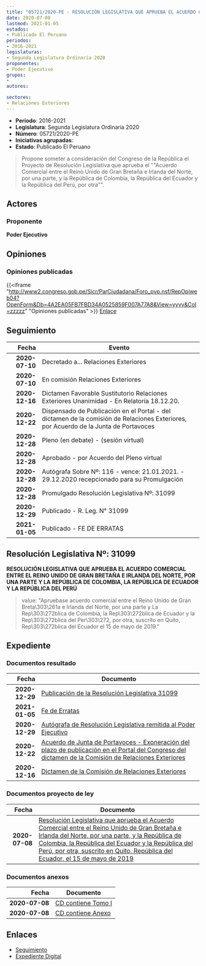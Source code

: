 ```yaml
---
title: "05721/2020-PE - RESOLUCIÓN LEGISLATIVA QUE APRUEBA EL ACUERDO COMERCIAL ENTRE EL REINO UNIDO DE GRAN BRETAÑA E IRLANDA DEL NORTE, POR UNA PARTE, Y LA REPÚBLICA DE COLOMBIA, LA REPÚBLICA DEL ECUADOR Y LA REPÚBLICA DEL PERÚ, POR OTRA."
date: 2020-07-08
lastmod: 2021-01-05
estados:
- Publicado El Peruano
periodos:
- 2016-2021
legislaturas:
- Segunda Legislatura Ordinaria 2020
proponentes:
- Poder Ejecutivo
grupos:
- 
autores:

sectores:
- Relaciones Exteriores
---
```

- **Periodo**: 2016-2021
- **Legislatura**: Segunda Legislatura Ordinaria 2020
- **Número**: 05721/2020-PE
- **Iniciativas agrupadas**: 
- **Estado**: Publicado El Peruano

> Propone someter a consideración del Congreso de la República el Proyecto de Resolución Legislativa que aprueba el ""Acuerdo Comercial entre el Reino Unido de Gran Bretaña e Irlanda del Norte, por una parte, y la República de Colombia, la República del Ecuador y la República del Perú, por otra"".


## Actores

### Proponente

**Poder Ejecutivo**

## Opiniones

### Opiniones publicadas

{{<iframe "http://www2.congreso.gob.pe/Sicr/ParCiudadana/Foro_pvp.nsf/RepOpiweb04?OpenForm&Db=4A2EA05FB7FBD34A0525859F007A77A8&View=yyyy&Col=zzzzz" "Opiniones publicadas" >}}
[Enlace](http://www2.congreso.gob.pe/Sicr/ParCiudadana/Foro_pvp.nsf/RepOpiweb04?OpenForm&Db=4A2EA05FB7FBD34A0525859F007A77A8&View=yyyy&Col=zzzzz)


## Seguimiento

| Fecha | Evento |
|------:|--------|
| **2020-07-10** | Decretado a... Relaciones Exteriores |
| **2020-07-10** | En comisión Relaciones Exteriores |
| **2020-12-16** | Dictamen Favorable Sustitutorio Relaciones Exteriores Unanimidad - En Relatoría 18.12.20. |
| **2020-12-22** | Dispensado de Publicación en el Portal - del dictamen de la comisión de Relaciones Exteriores, por Acuerdo de la Junta de Portavoces |
| **2020-12-28** | Pleno (en debate) - (sesión virtual) |
| **2020-12-28** | Aprobado - por Acuerdo del Pleno virtual |
| **2020-12-28** | Autógrafa Sobre Nº: 116 - vence: 21.01.2021. - 29.12.2020 recepcionado para su Promulgación |
| **2020-12-28** | Promulgado Resolución Legislativa Nº: 31099 |
| **2020-12-29** | Publicado - R. Leg. N° 31099 |
| **2021-01-05** | Publicado - FE DE ERRATAS |

## Resolución Legislativa Nº: 31099

**RESOLUCIÓN LEGISLATIVA QUE APRUEBA EL ACUERDO COMERCIAL ENTRE EL REINO UNIDO DE GRAN BRETAÑA E IRLANDA DEL NORTE, POR UNA PARTE Y LA REPÚBLICA DE COLOMBIA, LA REPÚBLICA DE ECUADOR Y LA REPÚBLICA DEL PERÚ**

> value: "Apruebase acuerdo comercial entre el Reino Unido de Gran Breta\303\261a e Irlanda del Norte, por una parte y La Rep\303\272blica de Colombia, la Rep\303\272blica de Ecuador y la Rep\303\272blica del Per\303\272, por otra, suscrito en Quito, Rep\303\272blica del Ecuador el 15 de mayo de 2019."


## Expediente

### Documentos resultado

| Fecha | Documento |
|------:|-----------|
| **2020-12-29** | [Publicación de la Resolución Legislativa 31099](http://www.leyes.congreso.gob.pe/Documentos/2016_2021/ADLP/Normas_Legales/31099-RLG.pdf) |
| **2021-01-05** | [Fe de Erratas](http://www.leyes.congreso.gob.pe/Documentos/2016_2021/ADLP/Fe_Erratas/31099-FE.pdf) |
| **2020-12-29** | [Autógrafa de Resolución Legislativa remitida al Poder Ejecutivo](http://www.leyes.congreso.gob.pe/Documentos/2016_2021/Autografas/Ley_y_de_Resolucion_Legislativa/AU05721-20201229.pdf) |
| **2020-12-22** | [Acuerdo de Junta de Portavoces - Exoneración del plazo de publicación en el Portal del Congreso del dictamen de la Comisión de Relaciones Exteriores](http://www.leyes.congreso.gob.pe/Documentos/2016_2021/Acuerdos/Junta_Portavoces/AJP05721-20201222.pdf) |
| **2020-12-16** | [Dictamen de la Comisión de Relaciones Exteriores](http://www.leyes.congreso.gob.pe/Documentos/2016_2021/Dictamenes/Proyectos_de_Ley/05721DC20MAY20201216.pdf) |

### Documentos proyecto de ley

| Fecha | Documento |
|------:|-----------|
| **2020-07-08** | [Resolución Legislativa que aprueba el Acuerdo Comercial entre el Reino Unido de Gran Bretaña e Irlanda del Norte, por una parte, y la República de Colombia, la República del Ecuador y la República del Perú, por otra, suscrito en Quito, República del Ecuador, el 15 de mayo de 2019](http://www.leyes.congreso.gob.pe/Documentos/2016_2021/Proyectos_de_Ley_y_de_Resoluciones_Legislativas/PL05721_20200708.pdf) |

### Documentos anexos

| Fecha | Documento |
|------:|-----------|
| **2020-07-08** | [CD contiene Tomo I](http://www.leyes.congreso.gob.pe/Documentos/2016_2021/Proyectos_de_Ley_y_de_Resoluciones_Legislativas/Anexos/TOMO-I-05721.pdf) |
| **2020-07-08** | [CD contiene Anexo](http://www.leyes.congreso.gob.pe/Documentos/2016_2021/Proyectos_de_Ley_y_de_Resoluciones_Legislativas/Anexos/ANEXO-05721.pdf) |

## Enlaces

- [Seguimiento](http://www2.congreso.gob.pe/Sicr/TraDocEstProc/CLProLey2016.nsf/f7fff46988ca05b1052578e100829cc7/24f78ce4856b6f420525859f0076d1ad?OpenDocument)
- [Expediente Digital](http://www2.congreso.gob.pe/Sicr/TraDocEstProc/Expvirt_2011.nsf/visbusqptramdoc1621/05721?opendocument)

